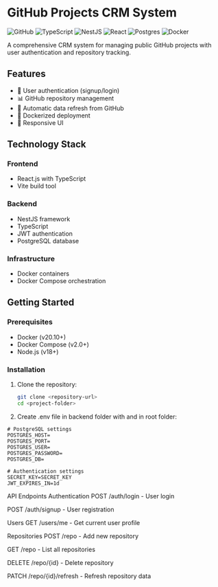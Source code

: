 # GitHub Projects CRM System

![GitHub](https://img.shields.io/badge/github-%23121011.svg?style=for-the-badge&logo=github&logoColor=white)
![TypeScript](https://img.shields.io/badge/typescript-%23007ACC.svg?style=for-the-badge&logo=typescript&logoColor=white)
![NestJS](https://img.shields.io/badge/nestjs-%23E0234E.svg?style=for-the-badge&logo=nestjs&logoColor=white)
![React](https://img.shields.io/badge/react-%2320232a.svg?style=for-the-badge&logo=react&logoColor=%2361DAFB)
![Postgres](https://img.shields.io/badge/postgres-%23316192.svg?style=for-the-badge&logo=postgresql&logoColor=white)
![Docker](https://img.shields.io/badge/docker-%230db7ed.svg?style=for-the-badge&logo=docker&logoColor=white)

A comprehensive CRM system for managing public GitHub projects with user authentication and repository tracking.

## Features

- 🔐 User authentication (signup/login)
- 📊 GitHub repository management
- 🔄 Automatic data refresh from GitHub
- 🚀 Dockerized deployment
- 📱 Responsive UI

## Technology Stack

### Frontend
- React.js with TypeScript
- Vite build tool

### Backend
- NestJS framework
- TypeScript
- JWT authentication
- PostgreSQL database

### Infrastructure
- Docker containers
- Docker Compose orchestration

## Getting Started

### Prerequisites

- Docker (v20.10+)
- Docker Compose (v2.0+)
- Node.js (v18+)

### Installation

1. Clone the repository:
   ```bash
   git clone <repository-url>
   cd <project-folder>

2. Create .env file in backend folder with and in root folder:
  ```env
  # PostgreSQL settings
  POSTGRES_HOST=
  POSTGRES_PORT=
  POSTGRES_USER=
  POSTGRES_PASSWORD=
  POSTGRES_DB=
  
  # Authentication settings
  SECRET_KEY=SECRET_KEY
  JWT_EXPIRES_IN=1d
```
API Endpoints
Authentication
POST /auth/login - User login

POST /auth/signup - User registration

Users
GET /users/me - Get current user profile

Repositories
POST /repo - Add new repository

GET /repo - List all repositories

DELETE /repo/{id} - Delete repository

PATCH /repo/{id}/refresh - Refresh repository data

